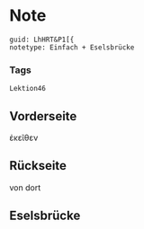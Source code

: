# Note
```
guid: LhHRT&P1[{
notetype: Einfach + Eselsbrücke
```

### Tags
```
Lektion46
```

## Vorderseite
ἐκεῖθεν

## Rückseite
von dort

## Eselsbrücke

